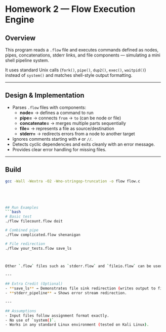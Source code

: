 # Homework 2 — Flow Execution Engine

## Overview
This program reads a `.flow` file and executes commands defined as nodes, pipes, concatenations, stderr links, and file components — simulating a mini shell pipeline system.

It uses standard Unix calls (`fork()`, `pipe()`, `dup2()`, `exec()`, `waitpid()`) instead of `system()` and matches shell-style output formatting.

---

## Design & Implementation
- Parses `.flow` files with components:
  - **node=** → defines a command to run  
  - **pipe=** → connects `from` → `to` (can be node or file)  
  - **concatenate=** → merges multiple parts sequentially  
  - **file=** → represents a file as source/destination  
  - **stderr=** → redirects errors from a node to another target  
- Ignores comments starting with `#` or `//`.  
- Detects cyclic dependencies and exits cleanly with an error message.  
- Provides clear error handling for missing files.

---

## Build
```bash
gcc -Wall -Wextra -O2 -Wno-stringop-truncation -o flow flow.c





## Run Examples
```bash
# Basic test
./flow filecount.flow doit

# Combined pipe
./flow complicated.flow shenanigan

# File redirection
./flow your_tests.flow save_ls



Other `.flow` files such as `stderr.flow` and `fileio.flow` can be used for additional testing.

---

## Extra Credit (Optional)
- **save_ls** → Demonstrates file sink redirection (writes output to file).  
- **stderr_pipeline** → Shows error stream redirection.

---

## Assumptions
- Input files follow assignment format exactly.  
- No use of `system()`.  
- Works in any standard Linux environment (tested on Kali Linux).

